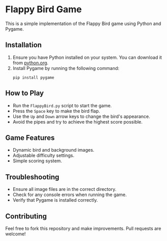 # Flappy Bird Game

This is a simple implementation of the Flappy Bird game using Python and Pygame.

## Installation

1. Ensure you have Python installed on your system. You can download it from [python.org](https://www.python.org/).
2. Install Pygame by running the following command:
   ```
   pip install pygame
   ```

## How to Play

- Run the `FlappyBird.py` script to start the game.
- Press the `Space` key to make the bird flap.
- Use the `Up` and `Down` arrow keys to change the bird's appearance.
- Avoid the pipes and try to achieve the highest score possible.

## Game Features

- Dynamic bird and background images.
- Adjustable difficulty settings.
- Simple scoring system.

## Troubleshooting

- Ensure all image files are in the correct directory.
- Check for any console errors when running the game.
- Verify that Pygame is installed correctly.

## Contributing

Feel free to fork this repository and make improvements. Pull requests are welcome!


